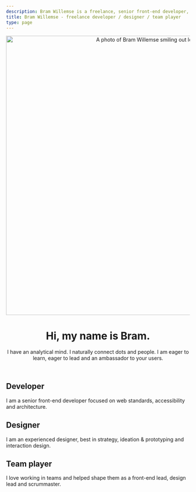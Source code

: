 ```yaml
---
description: Bram Willemse is a freelance, senior front-end developer,  designer and team player in Amsterdam, the Netherlands.
title: Bram Willemse - freelance developer / designer / team player
type: page
---
```


<header class="o-brammy__card o-brammy__header">
    <img class="o-brammy__image" src="/img/bram-willemse.jpg" alt="A photo of Bram Willemse smiling out loud." width="762" height="763">
    <h1>Hi, my name is Bram.</h1>
    <p>I have an analytical mind. I naturally connect dots and people. I am eager to learn, eager to lead and an ambassador to your users.</p>
</header>

<article class="o-brammy__card">
    <h1>Developer</h1>
    <p>I am a senior front-end developer focused on web standards, accessibility and architecture.</p>
</article>

<article class="o-brammy__card">
    <h1>Designer</h1>
    <p>I am an experienced designer, best in strategy, ideation & prototyping and interaction design.</p>
</article>

<article class="o-brammy__card">
    <h1>Team player</h1>
    <p>I love working in teams and helped shape them as a front-end lead, design lead and scrummaster.</p>
</article>
